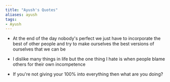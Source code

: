 ```yaml
---
title: "Ayush's Quotes"
aliases: ayush
tags:
- Ayush
---
```

- At the end of the day nobody's perfect we just have to incorporate the best of other people and try to make ourselves the best versions of ourselves that we can be

- I dislike many things in life but the one thing I hate is when people blame others for their own incompetence

- If you're not giving your 100% into everything then what are you doing?